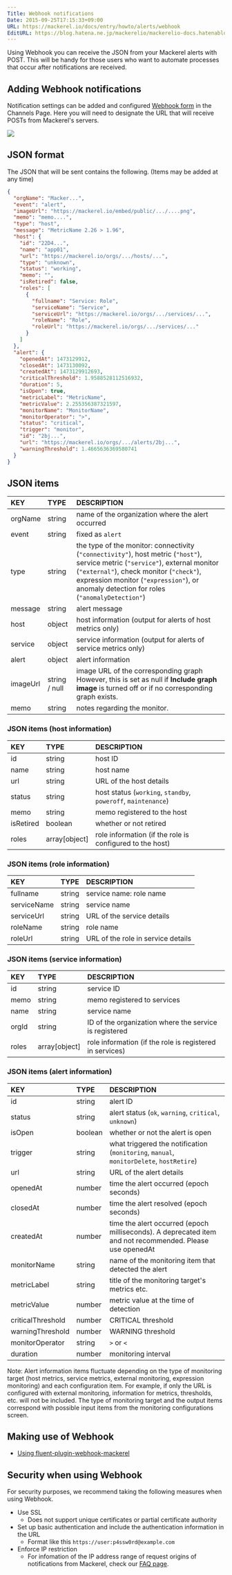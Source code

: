 ```yaml
---
Title: Webhook notifications
Date: 2015-09-25T17:15:33+09:00
URL: https://mackerel.io/docs/entry/howto/alerts/webhook
EditURL: https://blog.hatena.ne.jp/mackerelio/mackerelio-docs.hatenablog.mackerel.io/atom/entry/6653458415122579725
---
```


Using Webhook you can receive the JSON from your Mackerel alerts with POST. This will be handy for those users who want to automate processes that occur after notifications are received.

## Adding Webhook notifications

Notification settings can be added and configured [Webhook form](https://mackerel.io/my/channels/-/create#webhook) in the Channels Page. Here you will need to designate the URL that will receive POSTs from Mackerel's servers.

![](https://cdn-ak.f.st-hatena.com/images/fotolife/m/mackerelio/20150924/20150924174417.png)

## JSON format

The JSON that will be sent contains the following. (Items may be added at any time)

```json
{
  "orgName": "Macker...",
  "event": "alert",
  "imageUrl": "https://mackerel.io/embed/public/.../....png",
  "memo": "memo....",
  "type": "host",
  "message": "MetricName 2.26 > 1.96",
  "host": {
    "id": "22D4...",
    "name": "app01",
    "url": "https://mackerel.io/orgs/.../hosts/...",
    "type": "unknown",
    "status": "working",
    "memo": "",
    "isRetired": false,
    "roles": [
      {
        "fullname": "Service: Role",
        "serviceName": "Service",
        "serviceUrl": "https://mackerel.io/orgs/.../services/...",
        "roleName": "Role",
        "roleUrl": "https://mackerel.io/orgs/.../services/..."
      }
    ]
  },
  "alert": {
    "openedAt": 1473129912,
    "closedAt": 1473130092,
    "createdAt": 1473129912693, 
    "criticalThreshold": 1.9588528112516932, 
    "duration": 5, 
    "isOpen": true, 
    "metricLabel": "MetricName", 
    "metricValue": 2.255356387321597, 
    "monitorName": "MonitorName", 
    "monitorOperator": ">", 
    "status": "critical", 
    "trigger": "monitor", 
    "id": "2bj...",
    "url": "https://mackerel.io/orgs/.../alerts/2bj...",
    "warningThreshold": 1.4665636369580741
  }
}
```

## JSON items

|KEY|TYPE|DESCRIPTION|
|:--|:--|:-|
|orgName|string|name of the organization where the alert occurred|
|event|string|fixed as `alert`|
|type|string|the type of the monitor: connectivity (`"connectivity"`), host metric (`"host"`), service metric (`"service"`), external monitor (`"external"`), check monitor (`"check"`), expression monitor (`"expression"`), or anomaly detection for roles (`"anomalyDetection"`)|
|message|string|alert message|
|host|object|host information (output for alerts of host metrics only)|
|service|object|service information (output for alerts of service metrics only)|
|alert|object|alert information|
|imageUrl|string / null|image URL of the corresponding graph<br />However, this is set as null if **Include graph image** is turned off or if no corresponding graph exists.|
|memo|string|notes regarding the monitor.|

### JSON items (host information)

|KEY|TYPE|DESCRIPTION|
|:--|:--|:-|
|id|string|host ID|
|name|string|host name|
|url|string|URL of the host details|
|status|string|host status (`working`, `standby`, `poweroff`, `maintenance`)|
|memo|string|memo registered to the host|
|isRetired|boolean|whether or not retired|
|roles|array[object]|role information (if the role is configured to the host)|

### JSON items (role information)

|KEY|TYPE|DESCRIPTION|
|:--|:--|:-|
|fullname|string|service name: role name|
|serviceName|string|service name
|serviceUrl|string|URL of the service details|
|roleName|string|role name|
|roleUrl|string|URL of the role in service details|

### JSON items (service information)

|KEY|TYPE|DESCRIPTION|
|:--|:--|:-|
|id|string|service ID|
|memo|string|memo registered to services|
|name|string|service name|
|orgId|string|ID of the organization where the service is registered|
|roles|array[object]|role information (if the role is registered in services)|

### JSON items (alert information)

|KEY|TYPE|DESCRIPTION|
|:--|:--|:-|
|id|string|alert ID|
|status|string|alert status (`ok`, `warning`, `critical`, `unknown`)|
|isOpen|boolean|whether or not the alert is open|
|trigger|string|what triggered the notification (`monitoring`, `manual`, `monitorDelete`, `hostRetire`)|
|url|string|URL of the alert details|
|openedAt|number|time the alert occurred (epoch seconds)|
|closedAt|number|time the alert resolved (epoch seconds)|
|createdAt|number|time the alert occurred (epoch milliseconds). A deprecated item and not recommended. Please use openedAt|
|monitorName|string|name of the monitoring item that detected the alert|
|metricLabel|string|title of the monitoring target's metrics etc.|
|metricValue|number|metric value at the time of detection|
|criticalThreshold|number|CRITICAL threshold|
|warningThreshold|number|WARNING threshold|
|monitorOperator|string|`>` or `<`|
|duration|number|monitoring interval|

Note: Alert information items fluctuate depending on the type of monitoring target (host metrics, service metrics, external monitoring, expression monitoring) and each configuration item. For example, if only the URL is configured with external monitoring, information for metrics, thresholds, etc. will not be included. The type of monitoring target and the output items correspond with possible input items from the monitoring configurations screen.

## Making use of Webhook

- [Using fluent-plugin-webhook-mackerel](https://mackerel.io/docs/entry/advanced/fluent-plugin-webhook-mackerel)

## Security when using Webhook

For security purposes, we recommend taking the following measures when using Webhook.

- Use SSL
  - Does not support unique certificates or partial certificate authority
- Set up basic authentication and include the authentication information in the URL
  - Format like this `https://user:p4ssw0rd@example.com`
- Enforce IP restriction
  - For infomation of the IP address range of request origins of notifications from Mackerel, check our [FAQ page](https://support.mackerel.io/hc/en-us/articles/360039701332).
